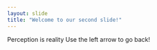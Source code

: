 ```yaml
---
layout: slide
title: "Welcome to our second slide!"
---
```

Perception is reality
Use the left arrow to go back!
